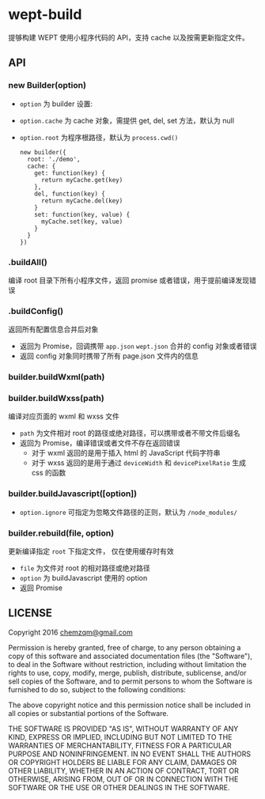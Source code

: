 # wept-build

提够构建 WEPT 使用小程序代码的 API，支持 cache 以及按需更新指定文件。

## API

### new Builder(option)

* `option` 为 builder 设置:
* `option.cache` 为 cache 对象，需提供 get, del, set 方法，默认为 null
* `option.root` 为程序根路径，默认为 `process.cwd()`

    ```
    new builder({
      root: './demo',
      cache: {
        get: function(key) {
          return myCache.get(key)
        },
        del, function(key) {
          return myCache.del(key)
        }
        set: function(key, value) {
          myCache.set(key, value)
        }
      }
    })
    ```

### .buildAll()

编译 root 目录下所有小程序文件，返回 promise 或者错误，用于提前编译发现错误


### .buildConfig()

返回所有配置信息合并后对象

* 返回为 Promise，回调携带 `app.json` `wept.json` 合并的 config 对象或者错误
* 返回 config 对象同时携带了所有 page.json 文件内的信息

### builder.buildWxml(path)
### builder.buildWxss(path)

编译对应页面的 wxml 和 wxss 文件

* `path` 为文件相对 root 的路径或绝对路径，可以携带或者不带文件后缀名
* 返回为 Promise，编译错误或者文件不存在返回错误
  * 对于 wxml 返回的是用于插入 html 的 JavaScript 代码字符串
  * 对于 wxss 返回的是用于通过 `deviceWidth` 和 `devicePixelRatio` 生成 css 的函数

### builder.buildJavascript([option])

* `option.ignore` 可指定为忽略文件路径的正则，默认为 `/node_modules/`


### builder.rebuild(file, option)

更新编译指定 `root` 下指定文件， 仅在使用缓存时有效

* `file` 为文件对 root 的相对路径或绝对路径
* `option` 为 buildJavascript 使用的 option
* 返回 Promise


## LICENSE

Copyright 2016 chemzqm@gmail.com

Permission is hereby granted, free of charge, to any person obtaining
a copy of this software and associated documentation files (the "Software"),
to deal in the Software without restriction, including without limitation
the rights to use, copy, modify, merge, publish, distribute, sublicense,
and/or sell copies of the Software, and to permit persons to whom the
Software is furnished to do so, subject to the following conditions:

The above copyright notice and this permission notice shall be included
in all copies or substantial portions of the Software.

THE SOFTWARE IS PROVIDED "AS IS", WITHOUT WARRANTY OF ANY KIND,
EXPRESS OR IMPLIED, INCLUDING BUT NOT LIMITED TO THE WARRANTIES
OF MERCHANTABILITY, FITNESS FOR A PARTICULAR PURPOSE AND NONINFRINGEMENT.
IN NO EVENT SHALL THE AUTHORS OR COPYRIGHT HOLDERS BE LIABLE FOR ANY CLAIM,
DAMAGES OR OTHER LIABILITY, WHETHER IN AN ACTION OF CONTRACT,
TORT OR OTHERWISE, ARISING FROM, OUT OF OR IN CONNECTION WITH THE SOFTWARE
OR THE USE OR OTHER DEALINGS IN THE SOFTWARE.
